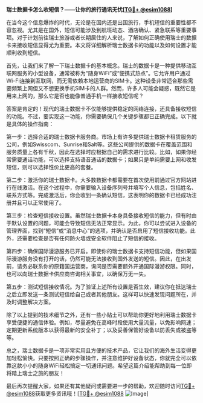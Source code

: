 **瑞士数据卡怎么收短信？——让你的旅行通讯无忧[[TG💪+ @esim1088](https://t.me/s/esim1088)]**

在当今这个信息爆炸的时代，无论是在国内还是出国旅行，手机短信的重要性都不容忽视。尤其是在国外，短信可能涉及到航班动态、酒店确认、紧急联系等重要事项。对于计划前往瑞士旅游或者长期居住的人来说，了解如何正确使用瑞士的数据卡来接收短信显得尤为重要。本文将详细解析瑞士数据卡的功能以及如何设置才能顺利收到短信。

首先，让我们来了解一下瑞士数据卡的基本概念。瑞士的数据卡是一种提供移动互联网服务的小型设备，通常被称为“随身WiFi”或“便携式热点”。它允许用户通过Wi-Fi连接到互联网，而无需依赖本地运营商的SIM卡。这种设备非常适合那些需要频繁上网但又不想更换手机SIM卡的人群。然而，许多人可能会疑惑，既然它是用来上网的，那么它是否也能像普通手机一样接收短信呢？

答案是肯定的！现代的瑞士数据卡不仅能够提供稳定的网络连接，还具备接收短信的功能。不过，要实现这一功能，你需要确保几个关键步骤都已正确完成。以下就是具体的操作指南：

第一步：选择合适的瑞士数据卡服务商。市场上有许多提供瑞士数据卡租赁服务的公司，例如Swisscom、Sunrise和Salt等。这些公司提供的数据卡在覆盖范围和服务质量上各有千秋，因此在选择时应根据自己的需求进行比较。比如，如果你经常需要通话功能，可以选择支持语音通话的数据卡；如果只是单纯需要上网和收发短信，则可以选择性价比更高的套餐。

第二步：激活你的瑞士数据卡。大多数数据卡都需要在首次使用前通过官方网站进行在线激活。在这个过程中，你需要输入设备序列号并填写个人信息，包括姓名、联系方式等。完成激活后，你会收到一条确认短信，这表明你的数据卡已经成功注册并且可以正常使用了。

第三步：检查短信接收设置。虽然瑞士数据卡本身具备接收短信的能力，但有时由于默认设置的问题，可能会导致短信无法正常显示。为此，你可以尝试进入设备的管理界面，找到“短信”或“消息中心”的选项，并确认是否启用了短信接收功能。此外，还需要检查是否有任何防火墙或安全软件阻止了短信的接收。

第四步：确保国际漫游服务已开启。即使你的瑞士数据卡支持短信功能，但如果国际漫游服务没有打开的话，仍然可能无法接收到国外发送的短信。因此，在出发前，请务必联系你的原籍国运营商，询问是否需要额外开通国际漫游权限。同时，也可以向瑞士数据卡供应商咨询相关事宜，以确保万无一失。

第五步：测试短信接收情况。为了验证上述所有设置是否生效，建议你在抵达瑞士之后立即发送一条测试短信给自己或者其他朋友。这样可以快速发现问题所在，并及时调整解决方案。

除了以上提到的技术细节之外，还有一些小贴士可以帮助你更好地利用瑞士数据卡享受便捷的通信体验。例如，尽量避免在高峰时段使用大量流量，以免影响网速；定期更新系统版本以获得最新的安全补丁；以及妥善保管好设备以防丢失或被盗等等。

总之，瑞士数据卡是一项非常实用且方便的技术产品，它让我们的海外生活变得更加轻松愉快。只要按照正确的步骤操作，并注意维护好设备状态，你就完全可以依靠这款小小的随身WiFi轻松搞定一切通讯问题。希望这篇介绍能帮助到每一位即将踏上瑞士之旅的朋友！

最后再次提醒大家，如果还有其他疑问或需要进一步的帮助，欢迎随时访问[TG💪+ @esim1088](https://t.me/s/esim1088)获取更多资讯哦！[[TG💪+ @esim1088](https://t.me/s/esim1088) ![Image](https://i.postimg.cc/4NQfJmqS/Snipaste-2025-05-13-00-14-12.png)]
